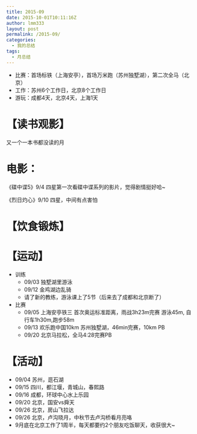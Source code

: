 ```yaml
---
title: 2015-09
date: 2015-10-01T10:11:16Z
author: lmm333
layout: post
permalink: /2015-09/
categories:
  - 我的总结
tags:
  - 月总结
---
```


- 比赛：首场标铁（上海安亭），首场万米跑（苏州独墅湖），第二次全马（北京）
- 工作：苏州6个工作日，北京8个工作日
- 游玩：成都4天，北京4天，上海1天

# 【读书观影】

又一个一本书都没读的月

# 电影：

《碟中谍5》9/4 四星第一次看碟中谍系列的影片，觉得剧情挺好哈~

《烈日灼心》9/10 四星，中间有点害怕

# 【饮食锻炼】

# 【运动】

- 训练
  - 09/03 独墅湖里游泳
  - 09/12 金鸡湖边乱骑
  - 请了新的教练，游泳课上了5节（后来去了成都和北京断了）
- 比赛
  - 09/05 上海安亭铁三 首次奥运标准距离，雨战3h23m完赛 游泳45m, 自行车1h30m,跑步58m
  - 09/13 欢乐跑中国10km 苏州独墅湖，46min完赛，10km PB
  - 09/20 北京马拉松，全马4:28完赛PB

# 【活动】

- 09/04 苏州，逛石湖
- 09/15 四川，都江堰，青城山，春熙路
- 09/16 成都，环球中心水上乐园
- 09/20 北京，国安vs舜天
- 09/26 北京，房山飞拉达
- 09/26 北京，卢沟晓月，中秋节去卢沟桥看月亮咯
- 9月底在北京工作了1周半，每天都要约2个朋友吃饭聊天，收获很大~